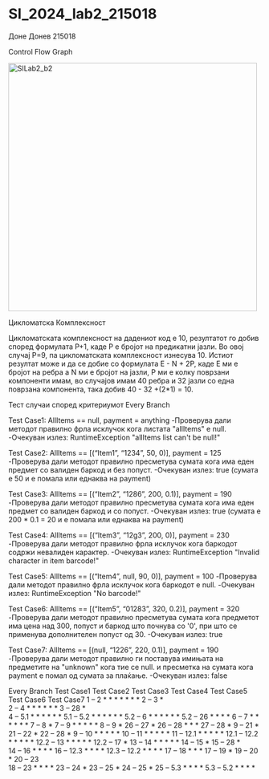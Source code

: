 # SI_2024_lab2_215018
Доне Донев 215018

Control Flow Graph

<img width="495" alt="SILab2_b2" src="https://github.com/DoneDonev/SI_2024_lab2_215018/assets/108617879/ed8fd450-835f-4734-b843-3231101899c4">




Цикломатска Комплексност

Цикломатската комплексност на дадениот код е 10, резултатот го добив според формулата P+1, каде P е бројот на предикатни јазли. Во овој случај P=9, па цикломатската комплексност изнесува 10.
Истиот резултат може и да се добие со формулата E - N + 2P, каде E ми е бројот на ребра a N ми е бројот на јазли, P ми е колку поврзани компоненти имам, во случајов имам 40 ребра и 32 јазли
со една поврзана компонента, така добив 40 - 32 +(2*1) = 10.



Тест случаи според критериумот Every Branch

Test Case1: AllItems == null, payment = anything
 -Проверува дали методот правилно фрла исклучок кога листата "allItems" е null.
 -Очекуван излез: RuntimeException "allItems list can't be null!"

Test Case2: AllItems == [(“Item1”, “1234”, 50, 0)], payment = 125
 -Проверува дали методот правилно пресметува сумата кога има еден предмет со валиден баркод и без попуст.
 -Очекуван излез: true (сумата е 50 и е помала или еднаква на payment)

Test Case3: AllItems == [(“Item2”, “1286”, 200, 0.1)], payment = 190
 -Проверува дали методот правилно пресметува сумата кога има еден предмет со валиден баркод и со попуст.
 -Очекуван излез: true (сумата е 200 * 0.1 = 20 и е помала или еднаква на payment)

Test Case4: AllItems == [(“Item3”, “12g3”, 200, 0)], payment = 230
 -Проверува дали методот правилно фрла исклучок кога баркодот содржи невалиден карактер.
 -Очекуван излез: RuntimeException "Invalid character in item barcode!"

Test Case5: AllItems == [(“Item4”, null, 90, 0)], payment = 100
 -Проверува дали методот правилно фрла исклучок кога баркодот е null.
 -Очекуван излез: RuntimeException "No barcode!"

Test Case6: AllItems == [(“Item5”, “01283”, 320, 0.2)], payment = 320
 -Проверува дали методот правилно пресметува сумата кога предметот има цена над 300, 
  попуст и баркод што почнува со '0', при што се применува дополнителен попуст од 30.
 -Очекуван излез: true

Test Case7: AllItems == [(null, “1226”, 220, 0.1)],  payment = 190
 -Проверува дали методот правилно ги поставува имињата на предметите на "unknown" кога тие се null.
  и пресметка на сумата кога payment е помал од сумата за плаќање.
 -Очекуван излез: false

Every Branch		Test Case1		Test Case2		Test Case3		Test Case4		Test Case5		Test Case6		Test Case7
1 – 2			*			*			*			*			*			*			*
2 – 3			*			
2 – 4						*			*			*			*			*			*
3 – 28			*										
4 – 5.1						*			*			*			*			*			*
5.1 – 5.2					*			*			*			*			*			*
5.2 – 6						*			*			*			*			*			*
5.2 – 26					*			*									*			*
6 – 7						*			*			*			*			*			*
7 – 8																					*
7 – 9						*			*			*			*			*
8 – 9																					*
26 – 27																					*
26 – 28						*			*									*
27 – 28																					*
9 – 21															*
21 – 22															*
22 – 28															*
9 – 10						*			*			*						*			*
10 – 11						*			*			*						*			*
11 – 12.1					*			*			*						*			*
12.1 – 12.2					*			*			*						*			*
12.2 – 13					*			*			*						*			*
12.2 – 17																				*
13 – 14						*			*			*						*			*
14 – 15												*
15 – 28												*						
14 – 16						*			*									*			*
16 – 12.3					*			*									*			*
12.3 – 12.2					*			*									*			*
17 – 18									*									*			*
17 – 19						*
19 – 20						*
20 – 23																					
18 – 23						*			*									*			*
23 – 24																		*
23 – 25									*
24 – 25																		*
25 – 5.3					*			*									*			*
5.3 – 5.2					*			*									*			*
